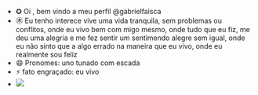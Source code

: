 - ✪ Oi , bem vindo a meu perfil @gabrielfaisca
- ㊍ Eu tenho interece vive uma vida tranquila, sem problemas ou conflitos, onde eu vivo bem com migo mesmo, onde tudo que eu fiz, me deu uma alegria e me fez sentir um sentimendo alegre sem igual, onde eu não sinto que a algo errado na maneira que eu vivo, onde eu realmente sou feliz
- 😄 Pronomes: uno tunado com escada
- ⚡ fato engraçado: eu vivo
- ![](https://m.media-amazon.com/images/I/812YddM7lpL.jpg)

<!---
gabrielfaisca/gabrielfaisca is a ✨ special ✨ repository because its `README.md` (this file) appears on your GitHub profile.
You can click the Preview link to take a look at your changes.
--->
